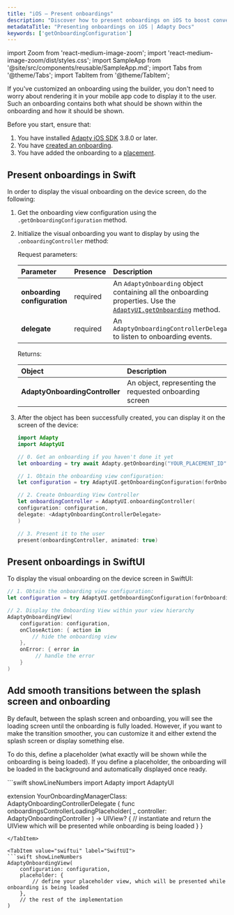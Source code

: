 ```yaml
---
title: "iOS – Present onboardings"
description: "Discover how to present onboardings on iOS to boost conversions and revenue."
metadataTitle: "Presenting onboardings on iOS | Adapty Docs"
keywords: ['getOnboardingConfiguration']
---
```


import Zoom from 'react-medium-image-zoom';
import 'react-medium-image-zoom/dist/styles.css';
import SampleApp from '@site/src/components/reusable/SampleApp.md';
import Tabs from '@theme/Tabs';
import TabItem from '@theme/TabItem';

If you've customized an onboarding using the builder, you don't need to worry about rendering it in your mobile app code to display it to the user. Such an onboarding contains both what should be shown within the onboarding and how it should be shown.

Before you start, ensure that:

1. You have installed [Adapty iOS SDK](installation-of-adapty-sdks.md) 3.8.0 or later.
2. You have [created an onboarding](create-onboarding.md).
3. You have added the onboarding to a [placement](placements.md).

## Present onboardings in Swift

In order to display the visual onboarding on the device screen, do the following:

1. Get the onboarding view configuration using the `.getOnboardingConfiguration` method.
2. Initialize the visual onboarding you want to display by using the  `.onboardingController` method:

   Request parameters:

   | Parameter                    | Presence | Description                                                                                                                        |
   |:-----------------------------|:---------|:-----------------------------------------------------------------------------------------------------------------------------------|
   | **onboarding configuration** | required | An `AdaptyOnboarding` object containing all the onboarding properties. Use the [`AdaptyUI.getOnboarding`](get-onboardings) method. |
   | **delegate**                 | required | An `AdaptyOnboardingControllerDelegate` to listen to onboarding events.                                                            |

   Returns:

   | Object                         | Description                                             |
   |:-------------------------------|:--------------------------------------------------------|
   | **AdaptyOnboardingController** | An object, representing the requested onboarding screen |

3. After the object has been successfully created, you can display it on the screen of the device:

   ```swift showLineNumbers title="Swift"
   import Adapty
   import AdaptyUI
   
   // 0. Get an onboarding if you haven't done it yet     
   let onboarding = try await Adapty.getOnboarding("YOUR_PLACEMENT_ID")
   
   // 1. Obtain the onboarding view configuration:
   let configuration = try AdaptyUI.getOnboardingConfiguration(forOnboarding: onboarding)

   // 2. Create Onboarding View Controller
   let onboardingController = AdaptyUI.onboardingController(
   configuration: configuration,
   delegate: <AdaptyOnboardingControllerDelegate>
   ) 

   // 3. Present it to the user
   present(onboardingController, animated: true)
   ```

## Present onboardings in SwiftUI

To display the visual onboarding on the device screen in SwiftUI:

```swift showLineNumbers title="SwiftUI"
// 1. Obtain the onboarding view configuration:
let configuration = try AdaptyUI.getOnboardingConfiguration(forOnboarding: onboarding)

// 2. Display the Onboarding View within your view hierarchy
AdaptyOnboardingView(
    configuration: configuration,
    onCloseAction: { action in
        // hide the onboarding view
    },
    onError: { error in
         // handle the error
    }
)
```

## Add smooth transitions between the splash screen and onboarding

By default, between the splash screen and onboarding, you will see the loading screen until the onboarding is fully loaded. However, if you want to make the transition smoother, you can customize it and either extend the splash screen or display something else.

To do this, define a placeholder (what exactly will be shown while the onboarding is being loaded). If you define a placeholder, the onboarding will be loaded in the background and automatically displayed once ready.

<Tabs>
<TabItem value="swift" label="UIKit">
```swift showLineNumbers
import Adapty
import AdaptyUI

extension YourOnboardingManagerClass: AdaptyOnboardingControllerDelegate {
   func onboardingsControllerLoadingPlaceholder(
      _ controller: AdaptyOnboardingController
      ) -> UIView? {
         // instantiate and return the UIView which will be presented while onboarding is being loaded
   }
}
```
</TabItem>

<TabItem value="swiftui" label="SwiftUI">
```swift showLineNumbers
AdaptyOnboardingView(
    configuration: configuration,
    placeholder: { 
        // define your placeholder view, which will be presented while onboarding is being loaded
    },
    // the rest of the implementation
)
```
</TabItem>

</Tabs>
